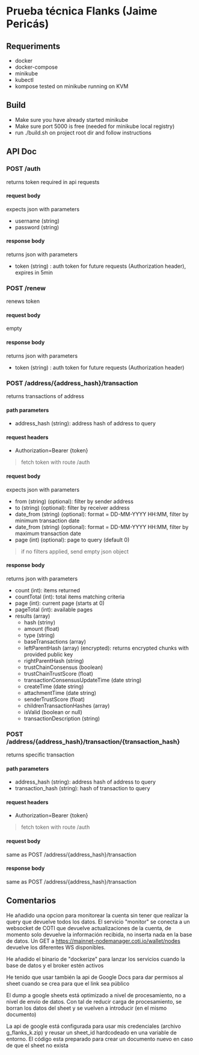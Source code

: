 # Prueba técnica Flanks (Jaime Pericás)

## Requeriments
- docker
- docker-compose
- minikube
- kubectl
- kompose
tested on minikube running on KVM

## Build

- Make sure you have already started minikube
- Make sure port 5000 is free (needed for minikube local registry)
- run ./build.sh on project root dir and follow instructions

## API Doc

### POST /auth

returns token required in api requests

#### request body
expects json with parameters
- username (string)
- password (string)

#### response body
returns json with parameters
- token (string) : auth token for future requests (Authorization header), expires in 5min


### POST /renew

renews token

#### request body
empty

#### response body
returns json with parameters
- token (string) : auth token for future requests (Authorization header)


### POST /address/{address_hash}/transaction

returns transactions of address

#### path parameters
- address_hash (string): address hash of address to query

#### request headers
- Authorization=Bearer {token}
> fetch token with route /auth

#### request body
expects json with parameters
- from (string) (optional): filter by sender address
- to (string) (optional): filter by receiver address
- date_from (string) (optional): format = DD-MM-YYYY HH:MM, filter by minimum transaction date
- date_from (string) (optional): format = DD-MM-YYYY HH:MM, filter by maximum transaction date
- page (int) (optional): page to query (default 0)
> if no filters applied, send empty json object

#### response body
returns json with parameters
- count (int): items returned
- countTotal (int): total items matching criteria
- page (int): current page (starts at 0)
- pageTotal (int): available pages
- results (array)
  - hash (striny)
  - amount (float)
  - type (string)
  - baseTransactions (array)
  - leftParentHash (array) (encrypted): returns encrypted chunks with provided public key
  - rightParentHash (string)
  - trustChainConsensus (boolean)
  - trustChainTrustScore (float)
  - transactionConsensusUpdateTime (date string)
  - createTime (date string)
  - attachmentTime (date string)
  - senderTrustScore (float)
  - childrenTransactionHashes (array)
  - isValid (boolean or null)
  - transactionDescription (string)


### POST /address/{address_hash}/transaction/{transaction_hash}

returns specific transaction

#### path parameters
- address_hash (string): address hash of address to query
- transaction_hash (string): hash of transaction to query

#### request headers
- Authorization=Bearer {token}
> fetch token with route /auth

#### request body
same as POST /address/{address_hash}/transaction

#### response body
same as POST /address/{address_hash}/transaction

## Comentarios

He añadido una opcion para monitorear la cuenta sin tener que realizar la query que devuelve todos los datos. El servicio "monitor" se conecta a un websocket de COTI que devuelve actualizaciones de la cuenta, de momento solo devuelve la información recibida, no inserta nada en la base de datos. Un GET a https://mainnet-nodemanager.coti.io/wallet/nodes devuelve los diferentes WS disponibles.

He añadido el binario de "dockerize" para lanzar los servicios cuando la base de datos y el broker estén activos

He tenido que usar también la api de Google Docs para dar permisos al sheet cuando se crea para que el link sea público

El dump a google sheets está optimizado a nivel de procesamiento, no a nivel de envio de datos. Con tal de reducir carga de procesamiento, se borran los datos del sheet y se vuelven a introducir (en el mismo documento)

La api de google está configurada para usar mis credenciales (archivo g_flanks_k.zip) y reusar un sheet_id hardcodeado en una variable de entorno. El código esta preparado para crear un documento nuevo en caso de que el sheet no exista
